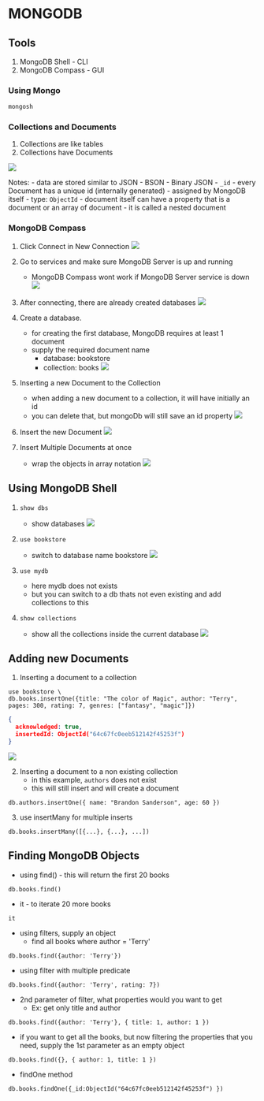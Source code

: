 # MONGODB

## Tools

1. MongoDB Shell - CLI
2. MongoDB Compass - GUI

### Using Mongo

```bash
mongosh
```

### Collections and Documents

1. Collections are like tables
2. Collections have Documents

![](screenshots/2023-07-30-22-40-17.png)

Notes:
    - data are stored similar to JSON
    - BSON - Binary JSON
    - `_id` 
        - every Document has a unique id (internally generated)
        - assigned by MongoDB itself
        - type: `ObjectId`
    - document itself can have a property that is a document or an array of document
        - it is called a nested document

### MongoDB Compass

1. Click Connect in New Connection
![](screenshots/2023-07-30-22-47-40.png)

2. Go to services and make sure MongoDB Server is up and running
    - MongoDB Compass wont work if MongoDB Server service is down
![](screenshots/2023-07-30-22-49-22.png)

3. After connecting, there are already created databases
![](screenshots/2023-07-30-22-51-33.png)

4. Create a database.
    - for creating the first database, MongoDB requires at least 1 document
    - supply the required document name
        - database: bookstore
        - collection: books
![](screenshots/2023-07-30-22-55-38.png)

5. Inserting a new Document to the Collection
    - when adding a new document to a collection, it will have initially an id
    - you can delete that, but mongoDb will still save an id property
![](screenshots/2023-07-30-22-59-00.png)

6. Insert the new Document
![](screenshots/2023-07-30-23-01-34.png)


7. Insert Multiple Documents at once
    - wrap the objects in array notation
![](screenshots/2023-07-30-23-04-51.png)

## Using MongoDB Shell

1. `show dbs` 
    - show databases
![](screenshots/2023-07-30-23-10-07.png)

2. `use bookstore`
    - switch to database name bookstore
![](screenshots/2023-07-30-23-10-51.png)

3. `use mydb`
    - here mydb does not exists
    - but you can switch to a db thats not even existing and add collections to this 

4. `show collections`
    - show all the collections inside the current database
![](screenshots/2023-07-30-23-15-09.png)

## Adding new Documents

1. Inserting a document to a collection

```mongodb
use bookstore \ 
db.books.insertOne({title: "The color of Magic", author: "Terry", pages: 300, rating: 7, genres: ["fantasy", "magic"]})
```

```json
{
  acknowledged: true,
  insertedId: ObjectId("64c67fc0eeb512142f45253f")
}
```
![](screenshots/2023-07-30-23-20-58.png)

2. Inserting a document to a non existing collection
    - in this example, `authors` does not exist
    - this will still insert and will create a document

```mongodb
db.authors.insertOne({ name: "Brandon Sanderson", age: 60 })
```

3. use insertMany for multiple inserts

```mongodb
db.books.insertMany([{...}, {...}, ...])
```

## Finding MongoDB Objects
- using find() - this will return the first 20 books

```shell
db.books.find()
```

- it - to iterate 20 more books
```shell
it
```

- using filters, supply an object
    - find all books where author = 'Terry'
```shell
db.books.find({author: 'Terry'})
```

- using filter with multiple predicate
```shell
db.books.find({author: 'Terry', rating: 7})
```

- 2nd parameter of filter, what properties would you want to get
    - Ex: get only title and author
```shell
db.books.find({author: 'Terry'}, { title: 1, author: 1 })
```

- if you want to get all the books, but now filtering the properties that you need, supply the 1st parameter as an empty object
```shell
db.books.find({}, { author: 1, title: 1 })
```

- findOne method
```shell
db.books.findOne({_id:ObjectId("64c67fc0eeb512142f45253f") })
```